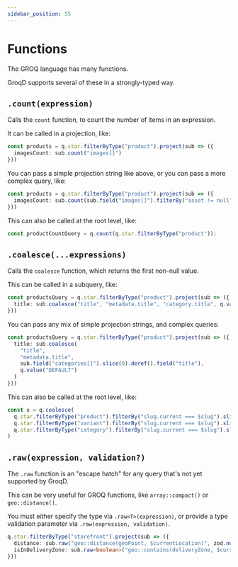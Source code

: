 ```yaml
---
sidebar_position: 55
---
```


# Functions

The GROQ language has many functions.

GroqD supports several of these in a strongly-typed way.

## `.count(expression)`

Calls the `count` function, to count the number of items in an expression.

It can be called in a projection, like:
```ts
const products = q.star.filterByType("product").project(sub => ({
  imagesCount: sub.count("images[]")
}))
```

You can pass a simple projection string like above, 
or you can pass a more complex query, like:
```ts
const products = q.star.filterByType("product").project(sub => ({
  imagesCount: sub.count(sub.field("images[]").filterBy("asset != null"))
}))
```

This can also be called at the root level, like:
```ts
const productCountQuery = q.count(q.star.filterByType("product"));
```

## `.coalesce(...expressions)`

Calls the `coalesce` function, which returns the first non-null value.

This can be called in a subquery, like:
```ts
const productsQuery = q.star.filterByType("product").project(sub => ({
  title: sub.coalesce("title", "metadata.title", "category.title", q.value("DEFAULT"))
}))
```

You can pass any mix of simple projection strings, and complex queries:
```ts
const productsQuery = q.star.filterByType("product").project(sub => ({
  title: sub.coalesce(
    "title", 
    "metadata.title", 
    sub.field("categories[]").slice(0).deref().field("title"), 
    q.value("DEFAULT")
  )
}))
```

This can also be called at the root level, like:
```ts
const x = q.coalesce(
  q.star.filterByType("product").filterBy("slug.current === $slug").slice(0),
  q.star.filterByType("variant").filterBy("slug.current === $slug").slice(0),
  q.star.filterByType("category").filterBy("slug.current === $slug").slice(0),
)
```

## `.raw(expression, validation?)`

The `.raw` function is an "escape hatch" for any query that's not yet supported by GroqD.

This can be very useful for GROQ functions, like `array::compact()` or `geo::distance()`.

You must either specify the type via `.raw<T>(expression)`, 
or provide a type validation parameter via `.raw(expression, validation)`.

```ts
q.star.filterByType("storefront").project(sub => ({
  distance: sub.raw("geo::distance(geoPoint, $currentLocation)", zod.number()),
  isInDeliveryZone: sub.raw<boolean>("geo::contains(deliveryZone, $currentLocation)")
}))
```

